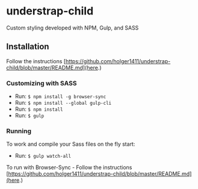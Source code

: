 # understrap-child

Custom styling developed with NPM, Gulp, and SASS

## Installation

Follow the instructions [https://github.com/holger1411/understrap-child/blob/master/README.md](here.)

### Customizing with SASS

- Run: `$ npm install -g browser-sync`
- Run: `$ npm install --global gulp-cli` 
- Run: `$ npm install` 
- Run: `$ gulp`

### Running

To work and compile your Sass files on the fly start:

- Run: `$ gulp watch-all`

To run with  Browser-Sync - Follow the instructions [https://github.com/holger1411/understrap-child/blob/master/README.md](here.)